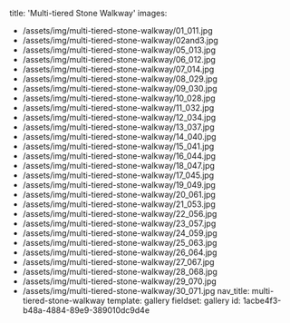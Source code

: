 title: 'Multi-tiered Stone Walkway'
images:
  - /assets/img/multi-tiered-stone-walkway/01_011.jpg
  - /assets/img/multi-tiered-stone-walkway/02and3.jpg
  - /assets/img/multi-tiered-stone-walkway/05_013.jpg
  - /assets/img/multi-tiered-stone-walkway/06_012.jpg
  - /assets/img/multi-tiered-stone-walkway/07_014.jpg
  - /assets/img/multi-tiered-stone-walkway/08_029.jpg
  - /assets/img/multi-tiered-stone-walkway/09_030.jpg
  - /assets/img/multi-tiered-stone-walkway/10_028.jpg
  - /assets/img/multi-tiered-stone-walkway/11_032.jpg
  - /assets/img/multi-tiered-stone-walkway/12_034.jpg
  - /assets/img/multi-tiered-stone-walkway/13_037.jpg
  - /assets/img/multi-tiered-stone-walkway/14_040.jpg
  - /assets/img/multi-tiered-stone-walkway/15_041.jpg
  - /assets/img/multi-tiered-stone-walkway/16_044.jpg
  - /assets/img/multi-tiered-stone-walkway/18_047.jpg
  - /assets/img/multi-tiered-stone-walkway/17_045.jpg
  - /assets/img/multi-tiered-stone-walkway/19_049.jpg
  - /assets/img/multi-tiered-stone-walkway/20_061.jpg
  - /assets/img/multi-tiered-stone-walkway/21_053.jpg
  - /assets/img/multi-tiered-stone-walkway/22_056.jpg
  - /assets/img/multi-tiered-stone-walkway/23_057.jpg
  - /assets/img/multi-tiered-stone-walkway/24_059.jpg
  - /assets/img/multi-tiered-stone-walkway/25_063.jpg
  - /assets/img/multi-tiered-stone-walkway/26_064.jpg
  - /assets/img/multi-tiered-stone-walkway/27_067.jpg
  - /assets/img/multi-tiered-stone-walkway/28_068.jpg
  - /assets/img/multi-tiered-stone-walkway/29_070.jpg
  - /assets/img/multi-tiered-stone-walkway/30_071.jpg
nav_title: multi-tiered-stone-walkway
template: gallery
fieldset: gallery
id: 1acbe4f3-b48a-4884-89e9-389010dc9d4e
